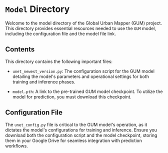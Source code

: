 # `Model` Directory

Welcome to the model directory of the Global Urban Mapper (GUM) project. This directory provides essential resources needed to use the `GUM` model, including the configuration file and the model file link.

## Contents

This directory contains the following important files:

- `unet_newest_version.py`: The configuration script for the GUM model detailing the model's parameters and operational settings for both training and inference phases.

- `model.pth`: A link to the pre-trained GUM model checkpoint. To utilize the model for prediction, you must download this checkpoint.

## Configuration File

The `unet_config.py` file is critical to the GUM model's operation, as it dictates the model's configurations for training and inference. Ensure you download both the configuration script and the model checkpoint, storing them in your Google Drive for seamless integration with prediction workflows.
